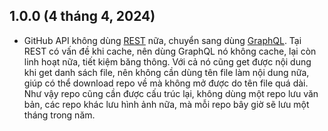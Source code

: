 ## 1.0.0 (4 tháng 4, 2024)

* GitHub API không dùng [REST](https://octokit.github.io/rest.js/v18) nữa, chuyển sang dùng [GraphQL](https://docs.github.com/en/graphql/reference). Tại REST có vấn đề khi cache, nên dùng GraphQL nó không cache, lại còn linh hoạt nữa, tiết kiệm băng thông. Với cả nó cũng get được nội dung khi get danh sách file, nên không cần dùng tên file làm nội dung nữa, giúp có thể download repo về mà không mở được do tên file quá dài. Như vậy repo cũng cần được cấu trúc lại, không dùng một repo lưu văn bản, các repo khác lưu hình ảnh nữa, mà mỗi repo bây giờ sẽ lưu một tháng trong năm.
